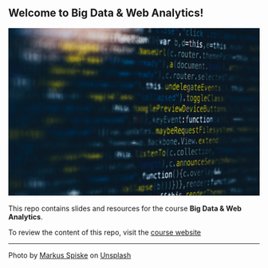 ## Welcome to Big Data & Web Analytics!

![](img/img.jpg)

This repo contains slides and resources for the course **Big Data & Web Analytics**.

To review the content of this repo, visit the [course website](https://kirenz.github.io/bigdata/)

---

Photo by <a href="https://unsplash.com/@markusspiske?utm_source=unsplash&utm_medium=referral&utm_content=creditCopyText">Markus Spiske</a> on <a href="https://unsplash.com/s/photos/data?utm_source=unsplash&utm_medium=referral&utm_content=creditCopyText">Unsplash</a>
  
  
